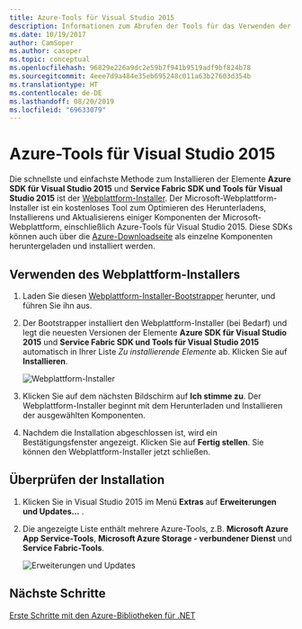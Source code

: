 ```yaml
---
title: Azure-Tools für Visual Studio 2015
description: Informationen zum Abrufen der Tools für das Verwenden der Azure .NET-Bibliotheken in Visual Studio 2015.
ms.date: 10/19/2017
author: CamSoper
ms.author: casoper
ms.topic: conceptual
ms.openlocfilehash: 96829e226a9dc2e59b7f941b9519adf9bf824b78
ms.sourcegitcommit: 4eee7d9a484e35eb695248c011a63b27603d354b
ms.translationtype: HT
ms.contentlocale: de-DE
ms.lasthandoff: 08/20/2019
ms.locfileid: "69633079"
---
```

# <a name="azure-tools-for-visual-studio-2015"></a>Azure-Tools für Visual Studio 2015

Die schnellste und einfachste Methode zum Installieren der Elemente **Azure SDK für Visual Studio 2015** und **Service Fabric SDK und Tools für Visual Studio 2015** ist der [Webplattform-Installer](https://www.microsoft.com/web/downloads/platform.aspx).  Der Microsoft-Webplattform-Installer ist ein kostenloses Tool zum Optimieren des Herunterladens, Installierens und Aktualisierens einiger Komponenten der Microsoft-Webplattform, einschließlich Azure-Tools für Visual Studio 2015.  Diese SDKs können auch über die [Azure-Downloadseite](https://azure.microsoft.com/downloads/) als einzelne Komponenten heruntergeladen und installiert werden. 

## <a name="using-the-web-platform-installer"></a>Verwenden des Webplattform-Installers

1. Laden Sie diesen [Webplattform-Installer-Bootstrapper](https://www.microsoft.com/web/handlers/webpi.ashx?command=getinstallerredirect&appid=VWDOrVs2015AzurePack;MicrosoftAzure-ServiceFabric-VS2015) herunter, und führen Sie ihn aus.  

2. Der Bootstrapper installiert den Webplattform-Installer (bei Bedarf) und legt die neuesten Versionen der Elemente **Azure SDK für Visual Studio 2015** und **Service Fabric SDK und Tools für Visual Studio 2015** automatisch in Ihrer Liste *Zu installierende Elemente* ab.  Klicken Sie auf **Installieren**.

    ![Webplattform-Installer](media/dotnet-sdk-vs2015-install/webpi.png)

3. Klicken Sie auf dem nächsten Bildschirm auf **Ich stimme zu**.  Der Webplattform-Installer beginnt mit dem Herunterladen und Installieren der ausgewählten Komponenten.

4. Nachdem die Installation abgeschlossen ist, wird ein Bestätigungsfenster angezeigt.  Klicken Sie auf **Fertig stellen**.  Sie können den Webplattform-Installer jetzt schließen.

## <a name="verifying-the-installation"></a>Überprüfen der Installation

1. Klicken Sie in Visual Studio 2015 im Menü **Extras** auf **Erweiterungen und Updates...** .

2. Die angezeigte Liste enthält mehrere Azure-Tools, z.B. **Microsoft Azure App Service-Tools**, **Microsoft Azure Storage - verbundener Dienst** und **Service Fabric-Tools**.

    ![Erweiterungen und Updates](media/dotnet-sdk-vs2015-install/ext-tools.png)

## <a name="next-steps"></a>Nächste Schritte

[Erste Schritte mit den Azure-Bibliotheken für .NET](dotnet-sdk-azure-get-started.md)
